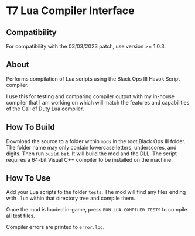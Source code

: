 T7 Lua Compiler Interface
=========================

## Compatibility
For compatibility with the 03/03/2023 patch, use version >= 1.0.3.

## About

Performs compilation of Lua scripts using the Black Ops III Havok Script
compiler.

I use this for testing and comparing compiler output with my in-house compiler
that I am working on which will match the features and capabilities of the Call
of Duty Lua compiler.

## How To Build
Download the source to a folder within `mods` in the root Black Ops III folder.
The folder name may only contain lowercase letters, underscores, and digits.
Then run `build.bat`. It will build the mod and the DLL. The script requires a
64-bit Visual C++ compiler to be installed on the machine.

## How To Use
Add your Lua scripts to the folder `tests`. The mod will find any files ending
with `.lua` within that directory tree and compile them.

Once the mod is loaded in-game, press `RUN LUA COMPILER TESTS` to compile all
test files.

Compiler errors are printed to `error.log`.
